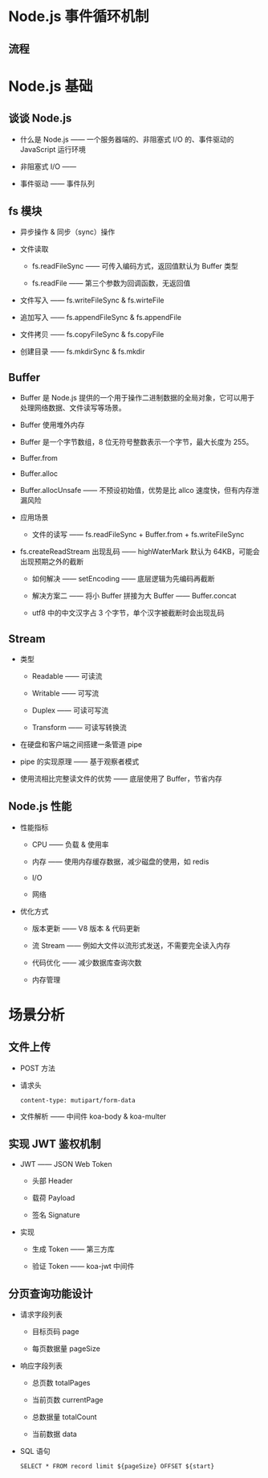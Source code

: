 # Node.js 事件循环机制

## 流程

# Node.js 基础

## 谈谈 Node.js

- 什么是 Node.js —— 一个服务器端的、非阻塞式 I/O 的、事件驱动的 JavaScript 运行环境

- 非阻塞式 I/O ——

- 事件驱动 —— 事件队列

## fs 模块

- 异步操作 & 同步（sync）操作

- 文件读取

  - fs.readFileSync —— 可传入编码方式，返回值默认为 Buffer 类型

  - fs.readFile —— 第三个参数为回调函数，无返回值

- 文件写入 —— fs.writeFileSync & fs.wirteFile

- 追加写入 —— fs.appendFileSync & fs.appendFile

- 文件拷贝 —— fs.copyFileSync & fs.copyFile

- 创建目录 —— fs.mkdirSync & fs.mkdir

## Buffer

- Buffer 是 Node.js 提供的一个用于操作二进制数据的全局对象，它可以用于处理网络数据、文件读写等场景。

- Buffer 使用堆外内存

- Buffer 是一个字节数组，8 位无符号整数表示一个字节，最大长度为 255。

- Buffer.from

- Buffer.alloc

- Buffer.allocUnsafe —— 不预设初始值，优势是比 allco 速度快，但有内存泄漏风险

- 应用场景

  - 文件的读写 —— fs.readFileSync + Buffer.from + fs.writeFileSync

- fs.createReadStream 出现乱码 —— highWaterMark 默认为 64KB，可能会出现预期之外的截断

  - 如何解决 —— setEncoding —— 底层逻辑为先编码再截断

  - 解决方案二 —— 将小 Buffer 拼接为大 Buffer —— Buffer.concat

  - utf8 中的中文汉字占 3 个字节，单个汉字被截断时会出现乱码

## Stream

- 类型

  - Readable —— 可读流

  - Writable —— 可写流

  - Duplex —— 可读可写流

  - Transform —— 可读写转换流

- 在硬盘和客户端之间搭建一条管道 pipe

- pipe 的实现原理 —— 基于观察者模式

- 使用流相比完整读文件的优势 —— 底层使用了 Buffer，节省内存

## Node.js 性能

- 性能指标

  - CPU —— 负载 & 使用率

  - 内存 —— 使用内存缓存数据，减少磁盘的使用，如 redis

  - I/O

  - 网络

- 优化方式

  - 版本更新 —— V8 版本 & 代码更新

  - 流 Stream —— 例如大文件以流形式发送，不需要完全读入内存

  - 代码优化 —— 减少数据库查询次数

  - 内存管理

# 场景分析

## 文件上传

- POST 方法

- 请求头

  ```
  content-type: mutipart/form-data
  ```

- 文件解析 —— 中间件 koa-body & koa-multer

## 实现 JWT 鉴权机制

- JWT —— JSON Web Token

  - 头部 Header

  - 载荷 Payload

  - 签名 Signature

- 实现

  - 生成 Token —— 第三方库

  - 验证 Token —— koa-jwt 中间件

## 分页查询功能设计

- 请求字段列表

  - 目标页码 page

  - 每页数据量 pageSize

- 响应字段列表

  - 总页数 totalPages

  - 当前页数 currentPage

  - 总数据量 totalCount

  - 当前数据 data

- SQL 语句

  ```
  SELECT * FROM record limit ${pageSize} OFFSET ${start}
  ```
